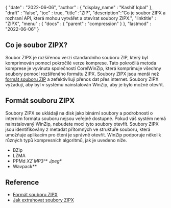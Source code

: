 {
  "date" : "2022-06-06",
  "author" : {
    "display_name" : "Kashif Iqbal"
},
  "draft" : "false",
  "toc" : true,
  "title" :"ZIP",
  "description":"Co je soubor ZIPX a rozhraní API, která mohou vytvářet a otevírat soubory ZIPX.",
  "linktitle" : "ZIPX",
  "menu" : {
    "docs" : {
      "parent" : "compression"
}
},
  "lastmod" : "2022-06-06"
}

## Co je soubor ZIPX?

Soubor ZIPX je rozšířenou verzí standardního souboru ZIP, který byl komprimován pomocí pokročilé verze komprese. Tato pokročilá metoda komprese je vyvinuta společností CorelWinZip, která komprimuje všechny soubory pomocí rozšířeného formátu ZIPX. Soubory ZIPX jsou menší než [formát souboru ZIP](/cs/komprese/zip/) a zefektivňují přenos dat přes internet. Soubory ZIPX vyžadují, aby byl v systému nainstalován WinZip, aby je bylo možné otevřít.

## Formát souboru ZIPX

Soubory ZIPX se ukládají na disk jako binární soubory a podrobnosti o interním formátu souboru nejsou veřejně dostupné. Pokud váš systém nemá nainstalovaný WinZip, nebudete moci tyto soubory otevřít. Soubory ZIPX jsou identifikovány z metadat přítomných ve struktuře souboru, která umožňuje aplikacím pro čtení je správně otevřít. WinZip podporuje několik různých typů kompresních algoritmů, jak je uvedeno níže.

* BZip
* LZMA
* PPMd
*XZ*
*MP3^**
*Jpeg**
* Wavpack**

## Reference

* [Formát souboru ZIPX](https://kb.corel.com/en/125951)
* [Jak extrahovat soubory ZIPX](https://answers.microsoft.com/en-us/windows/forum/all/i-want-to-extract-zipx-files/32827ca4-ceec-4faf-93d9-d9ecffb1fb41)


